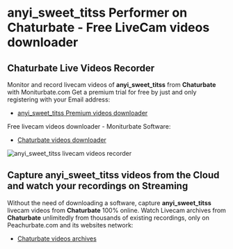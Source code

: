 # anyi_sweet_titss Performer on Chaturbate - Free LiveCam videos downloader

## Chaturbate Live Videos Recorder

Monitor and record livecam videos of **anyi_sweet_titss** from **Chaturbate** with Moniturbate.com
Get a premium trial for free by just and only registering with your Email address:
* [anyi_sweet_titss Premium videos downloader](https://moniturbate.com/request-demo-licence-key.html)

Free livecam videos downloader - Moniturbate Software:
* [Chaturbate videos downloader](https://moniturbate.com/moniturbate-download-software.html)

![anyi_sweet_titss livecam videos recorder](https://peachurnet.com/templates/moniturbate-software.png)


## Capture anyi_sweet_titss videos from the Cloud and watch your recordings on Streaming

Without the need of downloading a software, capture **anyi_sweet_titss** livecam videos from **Chaturbate** 100% online.
Watch Livecam archives from **Chaturbate** unlimitedly from thousands of existing recordings, only on Peachurbate.com and its websites network:
* [Chaturbate videos archives](https://peachurnet.com/)
